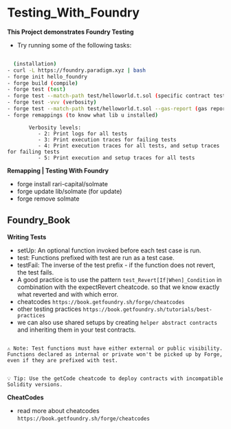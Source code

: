 # Testing_With_Foundry

**This Project demonstrates Foundry Testing**

- Try running some of the following tasks:

```bash

  (installation)
- curl -L https://foundry.paradigm.xyz | bash
- forge init hello_foundry
- forge build (compile)
- forge test (test)
- forge test --match-path test/helloworld.t.sol (specific contract test)
- forge test -vvv (verbosity)
- forge test --match-path test/helloworld.t.sol --gas-report (gas report)
- forge remappings (to know what lib u installed)

```

```
       Verbosity levels:
          - 2: Print logs for all tests
          - 3: Print execution traces for failing tests
          - 4: Print execution traces for all tests, and setup traces for failing tests
          - 5: Print execution and setup traces for all tests
```

**Remapping | Testing With Foundry**

- forge install rari-capital/solmate
- forge update lib/solmate (for update)
- forge remove solmate

## Foundry_Book

**Writing Tests**

- setUp: An optional function invoked before each test case is run.
- test: Functions prefixed with test are run as a test case.
- testFail: The inverse of the test prefix - if the function does not revert, the test fails.
- A good practice is to use the pattern `test_Revert[If|When]_Condition` in combination with the expectRevert cheatcode. so that we know exactly what reverted and with which error.
- cheatcodes `https://book.getfoundry.sh/forge/cheatcodes`
- other testing practices `https://book.getfoundry.sh/tutorials/best-practices`
- we can also use shared setups by creating `helper abstract contracts` and inheriting them in your test contracts.

```

⚠️ Note: Test functions must have either external or public visibility. Functions declared as internal or private won't be picked up by Forge, even if they are prefixed with test.

```

```

💡 Tip: Use the getCode cheatcode to deploy contracts with incompatible Solidity versions.

```

**CheatCodes**

- read more about cheatcodes
  `https://book.getfoundry.sh/forge/cheatcodes`

```

```
